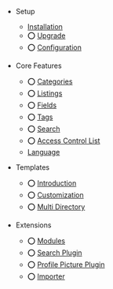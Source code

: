 - Setup
	- [Installation]({{version}}/installation)
	- ⭕️ [Upgrade]({{version}}/upgrade)
	- ⭕️ [Configuration]({{version}}/configuration)

- Core Features
	- ⭕️ [Categories]({{version}}/categories)
	- ⭕️ [Listings]({{version}}/listings)
	- ⭕️ [Fields]({{version}}/fields)
	- ⭕️ [Tags]({{version}}/tags)
	- ⭕️ [Search]({{version}}/search)
	- ⭕️ [Access Control List]({{version}}/acl)
	- [Language]({{version}}/language)

- Templates
	- ⭕️ [Introduction]({{version}}/template)
	- ⭕️ [Customization]({{version}}/template-customization)
	- ⭕️ [Multi Directory]({{version}}/multi-directory)

- Extensions

	- ⭕️ [Modules]({{version}}/modules)
	- ⭕️ [Search Plugin]({{version}}/plugin-search)
	- ⭕️ [Profile Picture Plugin]({{version}}/profile-picture)
	- ⭕️ [Importer]({{version}}/importer)
